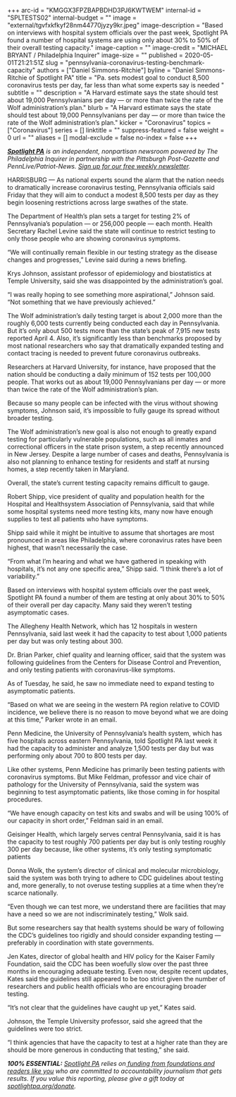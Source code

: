 +++
arc-id = "KMGGX3FPZBAPBDHD3PJ6KWTWEM"
internal-id = "SPLTESTS02"
internal-budget = ""
image = "external/tgvfxkfkyf28nm44770jyzy9kr.jpeg"
image-description = "Based on interviews with hospital system officials over the past week, Spotlight PA found a number of hospital systems are using only about 30% to 50% of their overall testing capacity."
image-caption = ""
image-credit = "MICHAEL BRYANT / Philadelphia Inquirer"
image-size = ""
published = 2020-05-01T21:21:51Z
slug = "pennsylvania-coronavirus-testing-benchmark-capacity"
authors = ["Daniel Simmons-Ritchie"]
byline = "Daniel Simmons-Ritchie of Spotlight PA"
title = "Pa. sets modest goal to conduct 8,500 coronavirus tests per day, far less than what some experts say is needed "
subtitle = ""
description = "A Harvard estimate says the state should test about 19,000 Pennsylvanians per day — or more than twice the rate of the Wolf administration’s plan."
blurb = "A Harvard estimate says the state should test about 19,000 Pennsylvanians per day — or more than twice the rate of the Wolf administration’s plan."
kicker = "Coronavirus"
topics = ["Coronavirus"]
series = []
linktitle = ""
suppress-featured = false
weight = 0
url = ""
aliases = []
modal-exclude = false
no-index = false
+++

<a href="https://lesspage.com/"><i><b>Spotlight PA</b></i></a><i> is an independent, nonpartisan newsroom powered by The Philadelphia Inquirer in partnership with the Pittsburgh Post-Gazette and PennLive/Patriot-News. </i><a href="https://lesspage.com/newsletters"><i>Sign up for our free weekly newsletter</i></a><i>.</i>

HARRISBURG — As national experts sound the alarm that the nation needs to dramatically increase coronavirus testing, Pennsylvania officials said Friday that they will aim to conduct a modest 8,500 tests per day as they begin loosening restrictions across large swathes of the state.

The Department of Health’s plan sets a target for testing 2% of Pennsylvania’s population — or 256,000 people — each month. Health Secretary Rachel Levine said the state will continue to restrict testing to only those people who are showing coronavirus symptoms.

“We will continually remain flexible in our testing strategy as the disease changes and progresses,” Levine said during a news briefing.

Krys Johnson, assistant professor of epidemiology and biostatistics at Temple University, said she was disappointed by the administration’s goal.

“I was really hoping to see something more aspirational,” Johnson said. “Not something that we have previously achieved.”

The Wolf administration’s daily testing target is about 2,000 more than the roughly 6,000 tests currently being conducted each day in Pennsylvania. But it’s only about 500 tests more than the state’s peak of 7,915 new tests reported April 4. Also, it’s significantly less than benchmarks proposed by most national researchers who say that dramatically expanded testing and contact tracing is needed to prevent future coronavirus outbreaks.

Researchers at Harvard University, for instance, have proposed that the nation should be conducting a daily minimum of 152 tests per 100,000 people. That works out as about 19,000 Pennsylvanians per day — or more than twice the rate of the Wolf administration’s plan.

<script src="https://lesspage.com/embed.js" async></script><div data-spl-embed-version="1" data-spl-src="https://lesspage.com/embeds/donate/"></div>


Because so many people can be infected with the virus without showing symptoms, Johnson said, it’s impossible to fully gauge its spread without broader testing.

The Wolf administration’s new goal is also not enough to greatly expand testing for particularly vulnerable populations, such as all inmates and correctional officers in the state prison system, a step recently announced in New Jersey. Despite a large number of cases and deaths, Pennsylvania is also not planning to enhance testing for residents and staff at nursing homes, a step recently taken in Maryland.

Overall, the state’s current testing capacity remains difficult to gauge.

Robert Shipp, vice president of quality and population health for the Hospital and Healthsystem Association of Pennsylvania, said that while some hospital systems need more testing kits, many now have enough supplies to test all patients who have symptoms.

Shipp said while it might be intuitive to assume that shortages are most pronounced in areas like Philadelphia, where coronavirus rates have been highest, that wasn’t necessarily the case.

“From what I’m hearing and what we have gathered in speaking with hospitals, it’s not any one specific area,” Shipp said. “I think there’s a lot of variability.”

Based on interviews with hospital system officials over the past week, Spotlight PA found a number of them are testing at only about 30% to 50% of their overall per day capacity. Many said they weren’t testing asymptomatic cases.

The Allegheny Health Network, which has 12 hospitals in western Pennsylvania, said last week it had the capacity to test about 1,000 patients per day but was only testing about 300.

Dr. Brian Parker, chief quality and learning officer, said that the system was following guidelines from the Centers for Disease Control and Prevention, and only testing patients with coronavirus-like symptoms.

As of Tuesday, he said, he saw no immediate need to expand testing to asymptomatic patients.

“Based on what we are seeing in the western PA region relative to COVID incidence, we believe there is no reason to move beyond what we are doing at this time,” Parker wrote in an email.

<script src="https://lesspage.com/embed.js" async></script><div data-spl-embed-version="1" data-spl-src="https://lesspage.com/embeds/newsletter/"></div>

Penn Medicine, the University of Pennsylvania’s health system, which has five hospitals across eastern Pennsylvania, told Spotlight PA last week it had the capacity to administer and analyze 1,500 tests per day but was performing only about 700 to 800 tests per day.

Like other systems, Penn Medicine has primarily been testing patients with coronavirus symptoms. But Mike Feldman, professor and vice chair of pathology for the University of Pennsylvania, said the system was beginning to test asymptomatic patients, like those coming in for hospital procedures.

“We have enough capacity on test kits and swabs and will be using 100% of our capacity in short order,” Feldman said in an email.

Geisinger Health, which largely serves central Pennsylvania, said it is has the capacity to test roughly 700 patients per day but is only testing roughly 300 per day because, like other systems, it’s only testing symptomatic patients

Donna Wolk, the system’s director of clinical and molecular microbiology, said the system was both trying to adhere to CDC guidelines about testing and, more generally, to not overuse testing supplies at a time when they’re scarce nationally.

“Even though we can test more, we understand there are facilities that may have a need so we are not indiscriminately testing,” Wolk said.

But some researchers say that health systems should be wary of following the CDC’s guidelines too rigidly and should consider expanding testing — preferably in coordination with state governments.

Jen Kates, director of global health and HIV policy for the Kaiser Family Foundation, said the CDC has been woefully slow over the past three months in encouraging adequate testing. Even now, despite recent updates, Kates said the guidelines still appeared to be too strict given the number of researchers and public health officials who are encouraging broader testing.

“It’s not clear that the guidelines have caught up yet,” Kates said.

Johnson, the Temple University professor, said she agreed that the guidelines were too strict.

“I think agencies that have the capacity to test at a higher rate than they are should be more generous in conducting that testing,” she said.

<i><b>100% ESSENTIAL:</b></i> <a href="https://lesspage.com/"><i>Spotlight PA</i></a><i> relies on</i><a href="https://lesspage.com/support"><i> funding from foundations and readers like you</i></a><i> who are committed to accountability journalism that gets results. If you value this reporting, please give a gift today at </i><a href="https://lesspage.com/donate"><i>spotlightpa.org/donate</i></a><i>.</i>

<script src="https://lesspage.com/embed.js" async></script><div data-spl-embed-version="1" data-spl-src="https://lesspage.com/embeds/tips/?tip_text=Do%20you%20have%20a%20tip%20about%20%3Cb%3Ehow%20Pa.'s%20government%20is%20responding%20to%20the%20coronavirus%3C%2Fb%3E%3F%20Tell%20us."></div>

